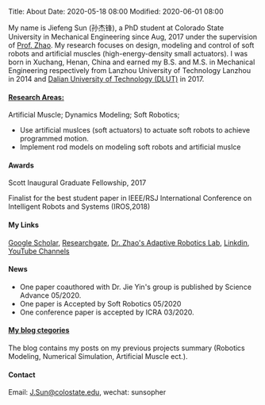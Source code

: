 Title: About
Date: 2020-05-18 08:00
Modified: 2020-06-01 08:00


My name is Jiefeng Sun (孙杰锋), a PhD student at Colorado State University in Mechanical Engineering since Aug, 2017 under the supervision of [Prof. Zhao](https://www.engr.colostate.edu/me/dr-jianguo-zhao/). My research focuses on design, modeling and control of soft robots and artificial muscles (high-energy-density small actuators). I was born in Xuchang, Henan, China and earned my B.S. and M.S. in Mechanical Engineering respectively from Lanzhou University of Technology Lanzhou in 2014 and [Dalian University of Technology (DLUT)](http://en.dlut.edu.cn/) in 2017.

#### [Research Areas:](https://jiefengsun.github.io/pages/research.html)
Artificial Muscle; Dynamics Modeling; Soft Robotics;

- Use artificial muslces (soft actuators) to actuate soft robots to achieve programmed motion.
- Implement rod models on modeling soft robots and artificial muslce
#### Awards
Scott Inaugural Graduate Fellowship, 2017

Finalist for the best student paper in IEEE/RSJ International Conference on Intelligent Robots and Systems (IROS,2018)

#### My Links
[Google Scholar](https://scholar.google.com/citations?user=fjUoHOsAAAAJ&hl=en), [Researchgate](https://www.researchgate.net/profile/Jiefeng_Sun2), [Dr. Zhao's Adaptive Robotics Lab](https://www.engr.colostate.edu/~zhao/), [Linkdin](https://www.linkedin.com/in/jiefeng-sun/), [YouTube Channels](https://www.youtube.com/channel/UCkeHwaZrEeFG-GXNSTONIzg)

#### News
- One paper coauthored with Dr. Jie Yin's group is published by Science Advance 05/2020.
- One paper is Accepted by Soft Robotics 05/2020
- One conference paper is accepted by ICRA 03/2020.
#### [My blog ctegories](https://jiefengsun.github.io/categories.html)
The blog contains my posts on my previous projects summary (Robotics Modeling, Numerical Simulation, Artificial Muscle ect.).

#### Contact
Email: <J.Sun@colostate.edu>, wechat: sunsopher